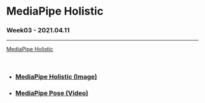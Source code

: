 # MediaPipe Holistic

### Week03 - 2021.04.11

---

[MediaPipe Holistic](https://google.github.io/mediapipe/solutions/holistic)

<br>

* ### [MediaPipe Holistic (Image)](https://github.com/hyunmin0317/OpenCV_Study/blob/master/MediaPipeHolistic/MediaPipeHolistic(Image)/Github/MediaPipeHolistic_Image.md)

* ### [MediaPipe Pose (Video)](https://github.com/hyunmin0317/OpenCV_Study/blob/master/MediaPipeHolistic/MediaPipeHolistic(Video)/Github/MediaPipeHolistic_Video.md)

